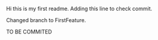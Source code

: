 Hi this is my first readme.
Adding this line to check commit.

Changed branch to FirstFeature.

TO BE COMMITED
